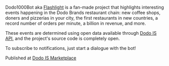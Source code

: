 Dodo1000Bot aka [Flashlight](https://marketplace.dodois.io/apps/11EE418D3C8814B9A55A4652C9FA8BC6) is a fan-made project that highlights interesting events happening in the Dodo Brands restaurant chain: new coffee shops, doners and pizzerias in your city, the first restaurants in new countries, a record number of orders per minute, a billion in revenue, and more.

These events are determined using open data available through [Dodo IS API](https://docs.dodois.io/), and the project's source code is completely open.

To subscribe to notifications, just start a dialogue with the bot!

Published at [Dodo IS Marketplace](https://marketplace.dodois.io/apps/11EE418D3C8814B9A55A4652C9FA8BC6)
